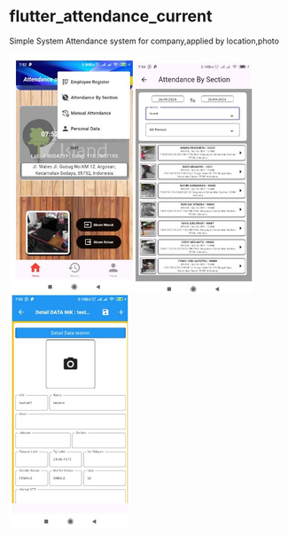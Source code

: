# flutter_attendance_current

Simple System Attendance system for company,applied by location,photo


![alt text](https://github.com/irawanmurjayanto/attendance_flutter_current/blob/main/rd/awal1.jpg?raw=true)
![alt text](https://github.com/irawanmurjayanto/attendance_flutter_current/blob/main/rd/attbysection.jpg?raw=true)
![alt text](https://github.com/irawanmurjayanto/attendance_flutter_current/blob/main/rd/detail.jpg?raw=true)

